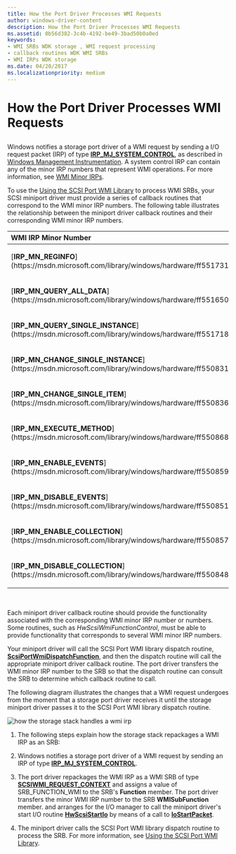 ```yaml
---
title: How the Port Driver Processes WMI Requests
author: windows-driver-content
description: How the Port Driver Processes WMI Requests
ms.assetid: 0b56d382-3c4b-4192-be49-3bad50b0a0ed
keywords:
- WMI SRBs WDK storage , WMI request processing
- callback routines WDK WMI SRBs
- WMI IRPs WDK storage
ms.date: 04/20/2017
ms.localizationpriority: medium
---
```


# How the Port Driver Processes WMI Requests


## <span id="ddk_how_the_port_driver_processes_wmi_requests_kg"></span><span id="DDK_HOW_THE_PORT_DRIVER_PROCESSES_WMI_REQUESTS_KG"></span>


Windows notifies a storage port driver of a WMI request by sending a I/O request packet (IRP) of type [**IRP\_MJ\_SYSTEM\_CONTROL**](https://msdn.microsoft.com/library/windows/hardware/ff550813), as described in [Windows Management Instrumentation](https://msdn.microsoft.com/library/windows/hardware/ff547139). A system control IRP can contain any of the minor IRP numbers that represent WMI operations. For more information, see [WMI Minor IRPs](https://msdn.microsoft.com/library/windows/hardware/ff566361).

To use the [Using the SCSI Port WMI Library](using-the-scsi-port-wmi-library.md) to process WMI SRBs, your SCSI miniport driver must provide a series of callback routines that correspond to the WMI minor IRP numbers. The following table illustrates the relationship between the miniport driver callback routines and their corresponding WMI minor IRP numbers.

<table>
<colgroup>
<col width="50%" />
<col width="50%" />
</colgroup>
<thead>
<tr class="header">
<th align="left">WMI IRP Minor Number</th>
<th align="left">Miniport Driver Callback Routine</th>
</tr>
</thead>
<tbody>
<tr class="odd">
<td align="left"><p>[<strong>IRP_MN_REGINFO</strong>](https://msdn.microsoft.com/library/windows/hardware/ff551731)</p></td>
<td align="left"><p>[<strong>HwScsiWmiQueryReginfo</strong>](https://msdn.microsoft.com/library/windows/hardware/ff557344)</p></td>
</tr>
<tr class="even">
<td align="left"><p>[<strong>IRP_MN_QUERY_ALL_DATA</strong>](https://msdn.microsoft.com/library/windows/hardware/ff551650)</p></td>
<td align="left"><p>[<strong>HwScsiWmiQueryDataBlock</strong>](https://msdn.microsoft.com/library/windows/hardware/ff557340)</p></td>
</tr>
<tr class="odd">
<td align="left"><p>[<strong>IRP_MN_QUERY_SINGLE_INSTANCE</strong>](https://msdn.microsoft.com/library/windows/hardware/ff551718)</p></td>
<td align="left"><p>[<strong>HwScsiWmiQueryDataBlock</strong>](https://msdn.microsoft.com/library/windows/hardware/ff557340)</p></td>
</tr>
<tr class="even">
<td align="left"><p>[<strong>IRP_MN_CHANGE_SINGLE_INSTANCE</strong>](https://msdn.microsoft.com/library/windows/hardware/ff550831)</p></td>
<td align="left"><p><em>HwScsiWmiSetDataBlock</em></p></td>
</tr>
<tr class="odd">
<td align="left"><p>[<strong>IRP_MN_CHANGE_SINGLE_ITEM</strong>](https://msdn.microsoft.com/library/windows/hardware/ff550836)</p></td>
<td align="left"><p>[<strong>HwScsiWmiSetDataItem</strong>](https://msdn.microsoft.com/library/windows/hardware/ff557357)</p></td>
</tr>
<tr class="even">
<td align="left"><p>[<strong>IRP_MN_EXECUTE_METHOD</strong>](https://msdn.microsoft.com/library/windows/hardware/ff550868)</p></td>
<td align="left"><p>[<strong>HwScsiWmiExecuteMethod</strong>](https://msdn.microsoft.com/library/windows/hardware/ff557332)</p></td>
</tr>
<tr class="odd">
<td align="left"><p>[<strong>IRP_MN_ENABLE_EVENTS</strong>](https://msdn.microsoft.com/library/windows/hardware/ff550859)</p></td>
<td align="left"><p>[<strong>HwScsiWmiFunctionControl</strong>](https://msdn.microsoft.com/library/windows/hardware/ff557338)</p></td>
</tr>
<tr class="even">
<td align="left"><p>[<strong>IRP_MN_DISABLE_EVENTS</strong>](https://msdn.microsoft.com/library/windows/hardware/ff550851)</p></td>
<td align="left"><p><em>HwScsiWmiFunctionControl</em></p></td>
</tr>
<tr class="odd">
<td align="left"><p>[<strong>IRP_MN_ENABLE_COLLECTION</strong>](https://msdn.microsoft.com/library/windows/hardware/ff550857)</p></td>
<td align="left"><p><em>HwScsiWmiFunctionControl</em></p></td>
</tr>
<tr class="even">
<td align="left"><p>[<strong>IRP_MN_DISABLE_COLLECTION</strong>](https://msdn.microsoft.com/library/windows/hardware/ff550848)</p></td>
<td align="left"><p><em>HwScsiWmiFunctionControl</em></p></td>
</tr>
</tbody>
</table>

 

Each miniport driver callback routine should provide the functionality associated with the corresponding WMI minor IRP number or numbers. Some routines, such as *HwScsiWmiFunctionControl*, must be able to provide functionality that corresponds to several WMI minor IRP numbers.

Your miniport driver will call the SCSI Port WMI library dispatch routine, [**ScsiPortWmiDispatchFunction**](https://msdn.microsoft.com/library/windows/hardware/ff564766), and then the dispatch routine will call the appropriate miniport driver callback routine. The port driver transfers the WMI minor IRP number to the SRB so that the dispatch routine can consult the SRB to determine which callback routine to call.

The following diagram illustrates the changes that a WMI request undergoes from the moment that a storage port driver receives it until the storage miniport driver passes it to the SCSI Port WMI library dispatch routine.

![how the storage stack handles a wmi irp ](images/scsiwmilib.png)

1.  The following steps explain how the storage stack repackages a WMI IRP as an SRB:

2.  Windows notifies a storage port driver of a WMI request by sending an IRP of type [**IRP\_MJ\_SYSTEM\_CONTROL**](https://msdn.microsoft.com/library/windows/hardware/ff550813).

3.  The port driver repackages the WMI IRP as a WMI SRB of type [**SCSIWMI\_REQUEST\_CONTEXT**](https://msdn.microsoft.com/library/windows/hardware/ff564946) and assigns a value of SRB\_FUNCTION\_WMI to the SRB's **Function** member. The port driver transfers the minor WMI IRP number to the SRB **WMISubFunction** member. and arranges for the I/O manager to call the miniport driver's start I/O routine [**HwScsiStartIo**](https://msdn.microsoft.com/library/windows/hardware/ff557323) by means of a call to [**IoStartPacket**](https://msdn.microsoft.com/library/windows/hardware/ff550370).

4.  The miniport driver calls the SCSI Port WMI library dispatch routine to process the SRB. For more information, see [Using the SCSI Port WMI Library](using-the-scsi-port-wmi-library.md).

 

 




